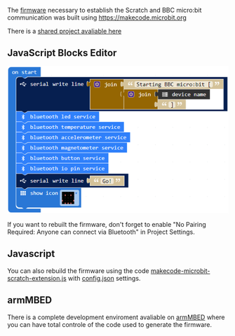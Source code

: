 The [firmware](makecode-microbit-scratch-extension.hex) necessary to establish the Scratch and BBC micro:bit communication
was built using https://makecode.microbit.org

There is a [shared project avaliable here](https://makecode.microbit.org/_MaF8jJVdTDyo)

## JavaScript Blocks Editor

![Blocks](makecode-microbit-scratch-extension.png)

If you want to rebuilt the firmware, don't forget to enable "No Pairing Required: Anyone can connect via Bluetooth" in Project Settings.

## Javascript

You can also rebuild the firmware using the code [makecode-microbit-scratch-extension.js](makecode-microbit-scratch-extension.js) 
with [config.json](config.json) settings.

## armMBED

There is a complete development enviroment avaliable on [armMBED](https://os.mbed.com/compiler) 
where you can have total controle of the code used to generate the firmware.
